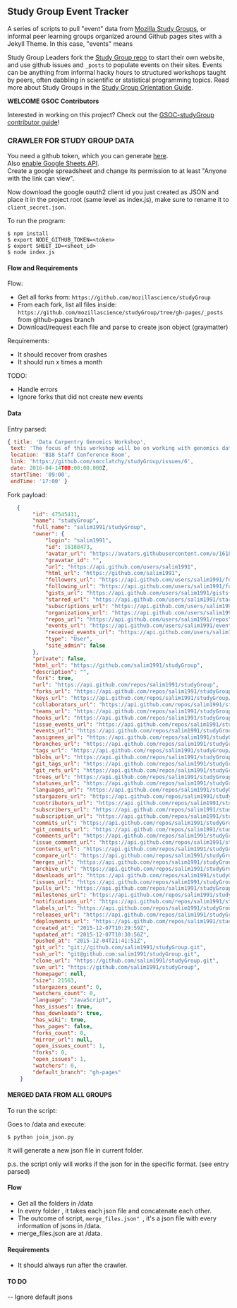 ## Study Group Event Tracker

A series of scripts to pull "event" data from [Mozilla Study Groups](https://github.com/mozillascience/studyGroup), or informal peer learning groups organized around Github pages sites with a Jekyll Theme. In this case, "events" means 

Study Group Leaders fork the [Study Group repo](https://github.com/mozillascience/studyGroup) to start their own website, and use github issues and `_posts` to populate events on their sites. Events can be anything from informal hacky hours to structured workshops taught by peers, often dabbling in scientific or statistical programming topics. Read more about Study Groups in the [Study Group Orientation Guide](https://mzl.la/sg-orientation).

**WELCOME GSOC Contributors**

Interested in working on this project? Check out the [GSOC-studyGroup contributor guide](https://github.com/mozillascience/studyGroup-GSOC)!


### CRAWLER FOR STUDY GROUP DATA

You need a github token, which you can generate [here](https://github.com/settings/tokens).  
Also [enable Google Sheets API](https://developers.google.com/sheets/api/quickstart/nodejs).  
Create a google spreadsheet and change its permission to at least "Anyone with the link can view".  

Now download the google oauth2 client id you just created as JSON and place it in the project root (same level as index.js), make sure to rename it to `client_secret.json`.  

To run the program:  

```
$ npm install
$ export NODE_GITHUB_TOKEN=<token>
$ export SHEET_ID=<sheet_id>
$ node index.js
```

#### Flow and Requirements

Flow:

- Get all forks from:
    `https://github.com/mozillascience/studyGroup`
- From each fork, list all files inside:
    `https://github.com/mozillascience/studyGroup/tree/gh-pages/_posts` from github-pages branch
- Download/request each file and parse to create json object (graymatter)

Requirements:

- It should recover from crashes
- It should run x times a month

TODO:

- Handle errors
- Ignore forks that did not create new events

#### Data
Entry parsed:

```js
{ title: 'Data Carpentry Genomics Workshop',
 text: 'The focus of this workshop will be on working with genomics data and data management and analysis for genomics research.',
 location: 'B18 Staff Conference Room',
 link: 'https://github.com/smcclatchy/studyGroup/issues/6',
 date: 2016-04-14T00:00:00.000Z,
 startTime: '09:00',
 endTime: '17:00' }
```

Fork payload:

```json
   {
        "id": 47545411,
        "name": "studyGroup",
        "full_name": "salim1991/studyGroup",
        "owner": {
            "login": "salim1991",
            "id": 16188473,
            "avatar_url": "https://avatars.githubusercontent.com/u/16188473?v=3",
            "gravatar_id": "",
            "url": "https://api.github.com/users/salim1991",
            "html_url": "https://github.com/salim1991",
            "followers_url": "https://api.github.com/users/salim1991/followers",
            "following_url": "https://api.github.com/users/salim1991/following{/other_user}",
            "gists_url": "https://api.github.com/users/salim1991/gists{/gist_id}",
            "starred_url": "https://api.github.com/users/salim1991/starred{/owner}{/repo}",
            "subscriptions_url": "https://api.github.com/users/salim1991/subscriptions",
            "organizations_url": "https://api.github.com/users/salim1991/orgs",
            "repos_url": "https://api.github.com/users/salim1991/repos",
            "events_url": "https://api.github.com/users/salim1991/events{/privacy}",
            "received_events_url": "https://api.github.com/users/salim1991/received_events",
            "type": "User",
            "site_admin": false
        },
        "private": false,
        "html_url": "https://github.com/salim1991/studyGroup",
        "description": "",
        "fork": true,
        "url": "https://api.github.com/repos/salim1991/studyGroup",
        "forks_url": "https://api.github.com/repos/salim1991/studyGroup/forks",
        "keys_url": "https://api.github.com/repos/salim1991/studyGroup/keys{/key_id}",
        "collaborators_url": "https://api.github.com/repos/salim1991/studyGroup/collaborators{/collaborator}",
        "teams_url": "https://api.github.com/repos/salim1991/studyGroup/teams",
        "hooks_url": "https://api.github.com/repos/salim1991/studyGroup/hooks",
        "issue_events_url": "https://api.github.com/repos/salim1991/studyGroup/issues/events{/number}",
        "events_url": "https://api.github.com/repos/salim1991/studyGroup/events",
        "assignees_url": "https://api.github.com/repos/salim1991/studyGroup/assignees{/user}",
        "branches_url": "https://api.github.com/repos/salim1991/studyGroup/branches{/branch}",
        "tags_url": "https://api.github.com/repos/salim1991/studyGroup/tags",
        "blobs_url": "https://api.github.com/repos/salim1991/studyGroup/git/blobs{/sha}",
        "git_tags_url": "https://api.github.com/repos/salim1991/studyGroup/git/tags{/sha}",
        "git_refs_url": "https://api.github.com/repos/salim1991/studyGroup/git/refs{/sha}",
        "trees_url": "https://api.github.com/repos/salim1991/studyGroup/git/trees{/sha}",
        "statuses_url": "https://api.github.com/repos/salim1991/studyGroup/statuses/{sha}",
        "languages_url": "https://api.github.com/repos/salim1991/studyGroup/languages",
        "stargazers_url": "https://api.github.com/repos/salim1991/studyGroup/stargazers",
        "contributors_url": "https://api.github.com/repos/salim1991/studyGroup/contributors",
        "subscribers_url": "https://api.github.com/repos/salim1991/studyGroup/subscribers",
        "subscription_url": "https://api.github.com/repos/salim1991/studyGroup/subscription",
        "commits_url": "https://api.github.com/repos/salim1991/studyGroup/commits{/sha}",
        "git_commits_url": "https://api.github.com/repos/salim1991/studyGroup/git/commits{/sha}",
        "comments_url": "https://api.github.com/repos/salim1991/studyGroup/comments{/number}",
        "issue_comment_url": "https://api.github.com/repos/salim1991/studyGroup/issues/comments{/number}",
        "contents_url": "https://api.github.com/repos/salim1991/studyGroup/contents/{+path}",
        "compare_url": "https://api.github.com/repos/salim1991/studyGroup/compare/{base}...{head}",
        "merges_url": "https://api.github.com/repos/salim1991/studyGroup/merges",
        "archive_url": "https://api.github.com/repos/salim1991/studyGroup/{archive_format}{/ref}",
        "downloads_url": "https://api.github.com/repos/salim1991/studyGroup/downloads",
        "issues_url": "https://api.github.com/repos/salim1991/studyGroup/issues{/number}",
        "pulls_url": "https://api.github.com/repos/salim1991/studyGroup/pulls{/number}",
        "milestones_url": "https://api.github.com/repos/salim1991/studyGroup/milestones{/number}",
        "notifications_url": "https://api.github.com/repos/salim1991/studyGroup/notifications{?since,all,participating}",
        "labels_url": "https://api.github.com/repos/salim1991/studyGroup/labels{/name}",
        "releases_url": "https://api.github.com/repos/salim1991/studyGroup/releases{/id}",
        "deployments_url": "https://api.github.com/repos/salim1991/studyGroup/deployments",
        "created_at": "2015-12-07T10:29:59Z",
        "updated_at": "2015-12-07T10:30:56Z",
        "pushed_at": "2015-12-04T21:41:51Z",
        "git_url": "git://github.com/salim1991/studyGroup.git",
        "ssh_url": "git@github.com:salim1991/studyGroup.git",
        "clone_url": "https://github.com/salim1991/studyGroup.git",
        "svn_url": "https://github.com/salim1991/studyGroup",
        "homepage": null,
        "size": 21563,
        "stargazers_count": 0,
        "watchers_count": 0,
        "language": "JavaScript",
        "has_issues": true,
        "has_downloads": true,
        "has_wiki": true,
        "has_pages": false,
        "forks_count": 0,
        "mirror_url": null,
        "open_issues_count": 1,
        "forks": 0,
        "open_issues": 1,
        "watchers": 0,
        "default_branch": "gh-pages"
    }
```

#### MERGED DATA FROM ALL GROUPS

To run the script: 

Goes to /data and execute: 

```
$ python join_json.py

```
It will generate a new json file in current folder. 

p.s. the script only will works if the json for in the specific format. (see entry parsed)


#### Flow

- Get all the folders in /data 
- In every folder , it takes each json file and concatenate each other. 
- The outcome of script, ```merge_files.json" ```, it's a json file with every information of jsons in /data. 
- merge_files.json are at /data. 

#### Requirements 

- It should always run after the crawler. 

#### TO DO 

-- Ignore default jsons 

